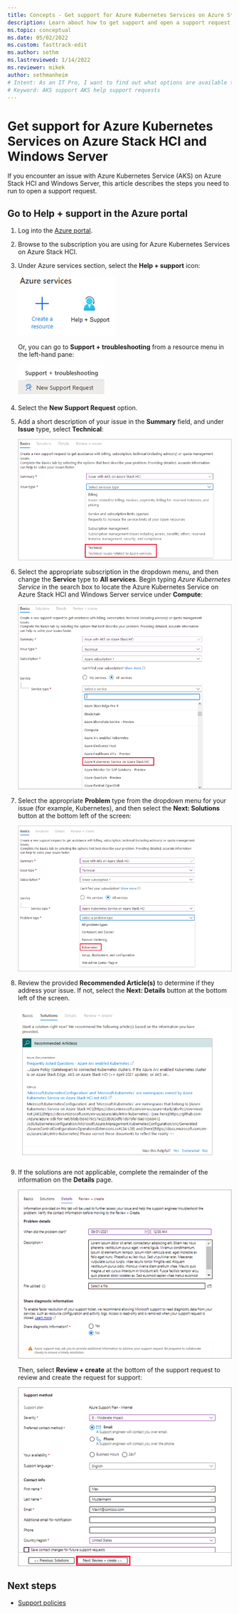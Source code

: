 ```yaml
---
title: Concepts - Get support for Azure Kubernetes Services on Azure Stack HCI
description: Learn about how to get support and open a support request for AKS on Azure Stack HCI and Windows Server.
ms.topic: conceptual
ms.date: 05/02/2022
ms.custom: fasttrack-edit
ms.author: sethm 
ms.lastreviewed: 1/14/2022
ms.reviewer: mikek
author: sethmanheim
# Intent: As an IT Pro, I want to find out what options are available to get help and support, such as creating a ticket.
# Keyword: AKS support AKS help support requests
---
```


# Get support for Azure Kubernetes Services on Azure Stack HCI and Windows Server

If you encounter an issue with Azure Kubernetes Service (AKS) on Azure Stack HCI and Windows Server, this article describes the steps you need to run to open a support request.

## Go to Help + support in the Azure portal

1. Log into the [Azure portal](https://portal.azure.com).
2. Browse to the subscription you are using for Azure Kubernetes Services on Azure Stack HCI.
3. Under Azure services section, select the **Help + support** icon:

    ![Azure portal Help and Support icon](media/support/help-support-icon.png)

   Or, you can go to **Support + troubleshooting** from a resource menu in the left-hand pane:

    ![Azure portal Help and Support sidebar](media/support/new-support-request-sidebar.png)

4. Select the **New Support Request** option.
 
5. Add a short description of your issue in the **Summary** field, and under **Issue** type, select **Technical**:

    ![Illustrates adding a description for the support request](media/support/basics-page.png)
 
6. Select the appropriate subscription in the dropdown menu, and then change the **Service** type to **All services**. Begin typing _Azure Kubernetes Service_ in the search box to locate the Azure Kubernetes Service on Azure Stack HCI and Windows Server service under **Compute**:

    ![Illustrates selecting the AKS on Azure Stack HCI and Windows Server product](media/support/basic-select-service.png)
 
7. Select the appropriate **Problem** type from the dropdown menu for your issue (for example, Kubernetes), and then select the **Next: Solutions** button at the bottom left of the screen:

    ![Illustrates selecting the type of problem for the issue](media/support/basics-problem-type.png)

8. Review the provided **Recommended Article(s)** to determine if they address your issue. If not, select the **Next: Details** button at the bottom left of the screen. 

    ![Illustrates the recommended articles for the support request](media/support/solutions-page.png)

9. If the solutions are not applicable, complete the remainder of the information on the **Details** page.

    ![Illustrates creating a new Support Request](media/support/service-request-details.png)

    Then, select **Review + create** at the bottom of the support request to review and create the request for support:

    ![Illustrates the support method for the support request](media/support/service-request-support-method.png)

## Next steps

- [Support policies](./support-policies.md)